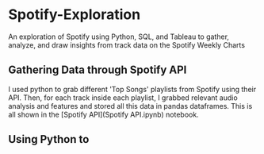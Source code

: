 # Spotify-Exploration
An exploration of Spotify using Python, SQL, and Tableau to gather, analyze, and draw insights from track data on the Spotify Weekly Charts

## Gathering Data through Spotify API

I used python to grab different 'Top Songs' playlists from Spotify using their API. Then, for each track inside each playlist, I grabbed relevant audio analysis and features
and stored all this data in pandas dataframes. This is all shown in the [Spotify API](Spotify API.ipynb) notebook.

## Using Python to 
